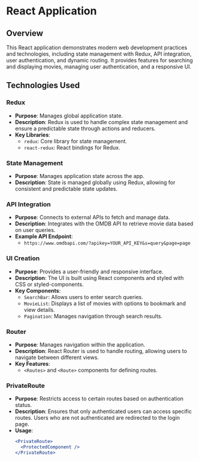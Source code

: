 # React Application

## Overview

This React application demonstrates modern web development practices and technologies, including state management with Redux, API integration, user authentication, and dynamic routing. It provides features for searching and displaying movies, managing user authentication, and a responsive UI.

## Technologies Used

### Redux

- **Purpose**: Manages global application state.
- **Description**: Redux is used to handle complex state management and ensure a predictable state through actions and reducers.
- **Key Libraries**:
  - `redux`: Core library for state management.
  - `react-redux`: React bindings for Redux.

### State Management

- **Purpose**: Manages application state across the app.
- **Description**: State is managed globally using Redux, allowing for consistent and predictable state updates.

### API Integration

- **Purpose**: Connects to external APIs to fetch and manage data.
- **Description**: Integrates with the OMDB API to retrieve movie data based on user queries.
- **Example API Endpoint**:
  - `https://www.omdbapi.com/?apikey=YOUR_API_KEY&s=query&page=page`

### UI Creation

- **Purpose**: Provides a user-friendly and responsive interface.
- **Description**: The UI is built using React components and styled with CSS or styled-components.
- **Key Components**:
  - `SearchBar`: Allows users to enter search queries.
  - `MovieList`: Displays a list of movies with options to bookmark and view details.
  - `Pagination`: Manages navigation through search results.

### Router

- **Purpose**: Manages navigation within the application.
- **Description**: React Router is used to handle routing, allowing users to navigate between different views.
- **Key Features**:
  - `<Routes>` and `<Route>` components for defining routes.

### PrivateRoute

- **Purpose**: Restricts access to certain routes based on authentication status.
- **Description**: Ensures that only authenticated users can access specific routes. Users who are not authenticated are redirected to the login page.
- **Usage**:
  ```jsx
  <PrivateRoute>
    <ProtectedComponent />
  </PrivateRoute>
